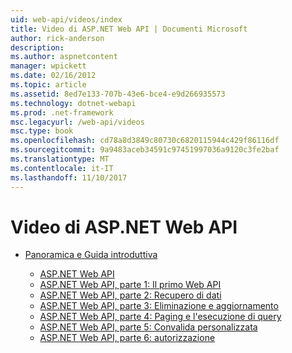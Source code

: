 ```yaml
---
uid: web-api/videos/index
title: Video di ASP.NET Web API | Documenti Microsoft
author: rick-anderson
description: 
ms.author: aspnetcontent
manager: wpickett
ms.date: 02/16/2012
ms.topic: article
ms.assetid: 8ed7e133-707b-43e6-bce4-e9d266935573
ms.technology: dotnet-webapi
ms.prod: .net-framework
msc.legacyurl: /web-api/videos
msc.type: book
ms.openlocfilehash: cd78a8d3849c80730c6820115944c429f86116df
ms.sourcegitcommit: 9a9483aceb34591c97451997036a9120c3fe2baf
ms.translationtype: MT
ms.contentlocale: it-IT
ms.lasthandoff: 11/10/2017
---
```

<a name="aspnet-web-api-videos"></a>Video di ASP.NET Web API
====================
- [Panoramica e Guida introduttiva](getting-started/index.md)

    - [ASP.NET Web API](getting-started/aspnet-web-api.md)
    - [ASP.NET Web API, parte 1: Il primo Web API](getting-started/your-first-web-api.md)
    - [ASP.NET Web API, parte 2: Recupero di dati](getting-started/getting-data.md)
    - [ASP.NET Web API, parte 3: Eliminazione e aggiornamento](getting-started/delete-and-update.md)
    - [ASP.NET Web API, parte 4: Paging e l'esecuzione di query](getting-started/paging-and-querying.md)
    - [ASP.NET Web API, parte 5: Convalida personalizzata](getting-started/custom-validation.md)
    - [ASP.NET Web API, parte 6: autorizzazione](getting-started/authorization.md)
